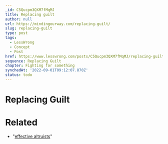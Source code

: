 ```yaml
---
_id: C5Qucpm3QXM7fMqMJ
title: Replacing guilt
author: null
url: https://mindingourway.com/replacing-guilt/
slug: replacing-guilt
type: post
tags:
  - LessWrong
  - Concept
  - Post
href: https://www.lesswrong.com/posts/C5Qucpm3QXM7fMqMJ/replacing-guilt
sequence: Replacing Guilt
chapter: Fighting for something
synchedAt: '2022-09-01T09:12:07.870Z'
status: todo
---
```


# Replacing Guilt


# Related

- "[effective altruists](http://www.effectivealtruism.org/)"